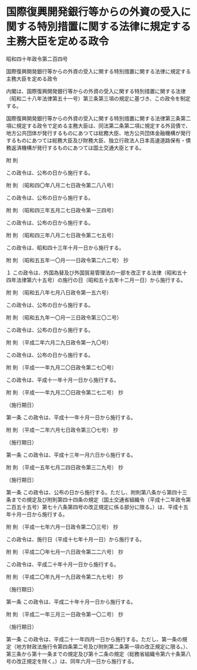 # 国際復興開発銀行等からの外資の受入に関する特別措置に関する法律に規定する主務大臣を定める政令

昭和四十年政令第二百四号

国際復興開発銀行等からの外資の受入に関する特別措置に関する法律に規定する主務大臣を定める政令

内閣は、国際復興開発銀行等からの外資の受入に関する特別措置に関する法律（昭和二十八年法律第五十一号）第三条第三項の規定に基づき、この政令を制定する。

国際復興開発銀行等からの外資の受入に関する特別措置に関する法律第三条第二項に規定する政令で定める主務大臣は、同法第二条第二項に規定する外貨債で、地方公共団体が発行するものにあつては総務大臣、地方公共団体金融機構が発行するものにあつては総務大臣及び財務大臣、独立行政法人日本高速道路保有・債務返済機構が発行するものにあつては国土交通大臣とする。

附 則

この政令は、公布の日から施行する。

附 則 （昭和四〇年八月二七日政令第二八八号）

この政令は、公布の日から施行する。

附 則 （昭和四三年五月二七日政令第一三四号）

この政令は、公布の日から施行する。

附 則 （昭和四三年八月二七日政令第二七五号）

この政令は、昭和四十三年十月一日から施行する。

附 則 （昭和五五年一〇月一一日政令第二六二号） 抄

１ この政令は、外国為替及び外国貿易管理法の一部を改正する法律（昭和五十四年法律第六十五号）の施行の日（昭和五十五年十二月一日）から施行する。

附 則 （昭和五八年七月八日政令第一五六号）

この政令は、公布の日から施行する。

附 則 （昭和五九年一〇月一三日政令第三〇二号）

この政令は、公布の日から施行する。

附 則 （平成二年六月二九日政令第一九〇号）

この政令は、公布の日から施行する。

附 則 （平成一一年九月二〇日政令第二七〇号）

この政令は、平成十一年十月一日から施行する。

附 則 （平成一一年九月二〇日政令第二七二号） 抄

（施行期日）

第一条 この政令は、平成十一年十月一日から施行する。

附 則 （平成一二年六月七日政令第三〇七号） 抄

（施行期日）

第一条 この政令は、平成十三年一月六日から施行する。

附 則 （平成一五年七月二四日政令第三二九号） 抄

（施行期日）

第一条 この政令は、公布の日から施行する。ただし、附則第八条から第四十三条までの規定及び附則第四十四条の規定（国土交通省組織令（平成十二年政令第二百五十五号）第七十八条第四号の改正規定に係る部分に限る。）は、平成十五年十月一日から施行する。

附 則 （平成一七年六月一日政令第二〇三号） 抄

この政令は、施行日（平成十七年十月一日）から施行する。

附 則 （平成二〇年七月一六日政令第二二六号） 抄

この政令は、平成二十年十月一日から施行する。

附 則 （平成二〇年九月一九日政令第二九七号） 抄

（施行期日）

第一条 この政令は、平成二十年十月一日から施行する。

附 則 （平成二一年三月三一日政令第一〇二号） 抄

（施行期日）

第一条 この政令は、平成二十一年四月一日から施行する。ただし、第一条の規定（地方財政法施行令第四条第二号及び附則第二条第一項の改正規定に限る。）、第三条から第十一条までの規定及び第十二条の規定（総務省組織令第六十条第八号の改正規定を除く。）は、同年六月一日から施行する。
